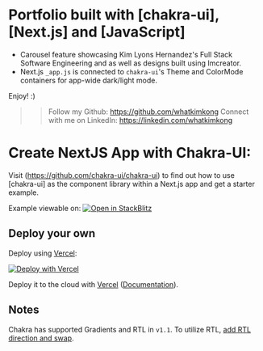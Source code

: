 # Portfolio built with [chakra-ui], [Next.js] and [JavaScript]

- Carousel feature showcasing Kim Lyons Hernandez's Full Stack Software Engineering and as well as designs built using Imcreator.
- Next.js `_app.js` is connected to `chakra-ui`'s Theme and ColorMode containers for app-wide dark/light mode. 

Enjoy! :) 

>> Follow my Github: https://github.com/whatkimkong
>> Connect with me on LinkedIn: https://linkedin.com/whatkimkong


# Create NextJS App with Chakra-UI:

Visit (https://github.com/chakra-ui/chakra-ui) to find out how to use [chakra-ui] as the component library within a Next.js app and get a starter example.

Example viewable on:
[![Open in StackBlitz](https://developer.stackblitz.com/img/open_in_stackblitz.svg)](https://stackblitz.com/github/vercel/next.js/tree/canary/examples/with-chakra-ui)
## Deploy your own
Deploy using [Vercel](https://vercel.com?utm_source=github&utm_medium=readme&utm_campaign=next-example):

[![Deploy with Vercel](https://vercel.com/button)](https://vercel.com/new/git/external?repository-url=https://github.com/vercel/next.js/tree/canary/examples/with-chakra-ui&project-name=with-chakra-ui&repository-name=with-chakra-ui)

Deploy it to the cloud with [Vercel](https://vercel.com/new?utm_source=github&utm_medium=readme&utm_campaign=next-example) ([Documentation](https://nextjs.org/docs/deployment)).
## Notes
Chakra has supported Gradients and RTL in `v1.1`. To utilize RTL, [add RTL direction and swap](https://chakra-ui.com/docs/features/rtl-support).